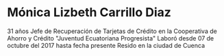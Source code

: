 # Mónica Lizbeth Carrillo Diaz
31 años
Jefe de Recuperación de Tarjetas de Crédito en la Cooperativa de Ahorro y Crédito "Juventud Ecuatoriana Progresista"
Laboró desde 07 de octubre del 2017 hasta fecha presente
Resido en la ciudad de Cuenca
